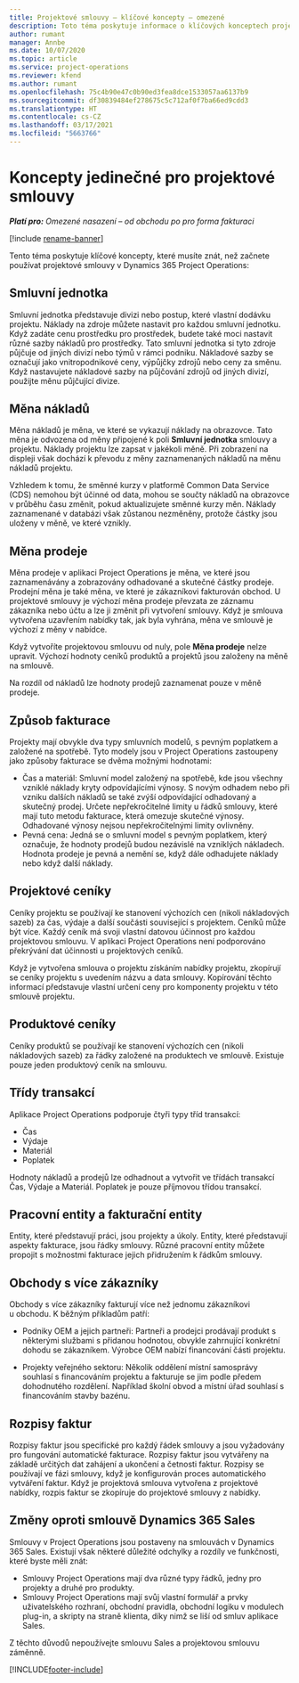 ```yaml
---
title: Projektové smlouvy – klíčové koncepty – omezené
description: Toto téma poskytuje informace o klíčových konceptech projektových smluv.
author: rumant
manager: Annbe
ms.date: 10/07/2020
ms.topic: article
ms.service: project-operations
ms.reviewer: kfend
ms.author: rumant
ms.openlocfilehash: 75c4b90e47c0b90ed3fea8dce1533057aa6137b9
ms.sourcegitcommit: df30839484ef278675c5c712af0f7ba66ed9cdd3
ms.translationtype: HT
ms.contentlocale: cs-CZ
ms.lasthandoff: 03/17/2021
ms.locfileid: "5663766"
---
```

# <a name="concepts-unique-to-project-contracts"></a>Koncepty jedinečné pro projektové smlouvy

_**Platí pro:** Omezené nasazení – od obchodu po pro forma fakturaci_

[!include [rename-banner](~/includes/cc-data-platform-banner.md)]

Tento téma poskytuje klíčové koncepty, které musíte znát, než začnete používat projektové smlouvy v Dynamics 365 Project Operations:

## <a name="contracting-unit"></a>Smluvní jednotka

Smluvní jednotka představuje divizi nebo postup, které vlastní dodávku projektu. Náklady na zdroje můžete nastavit pro každou smluvní jednotku. Když zadáte cenu prostředku pro prostředek, budete také moci nastavit různé sazby nákladů pro prostředky. Tato smluvní jednotka si tyto zdroje půjčuje od jiných divizí nebo týmů v rámci podniku. Nákladové sazby se označují jako vnitropodnikové ceny, výpůjčky zdrojů nebo ceny za směnu. Když nastavujete nákladové sazby na půjčování zdrojů od jiných divizí, použijte měnu půjčující divize.

## <a name="cost-currency"></a>Měna nákladů

Měna nákladů je měna, ve které se vykazují náklady na obrazovce. Tato měna je odvozena od měny připojené k poli **Smluvní jednotka** smlouvy a projektu. Náklady projektu lze zapsat v jakékoli měně. Při zobrazení na displeji však dochází k převodu z měny zaznamenaných nákladů na měnu nákladů projektu.

Vzhledem k tomu, že směnné kurzy v platformě Common Data Service (CDS) nemohou být účinné od data, mohou se součty nákladů na obrazovce v průběhu času změnit, pokud aktualizujete směnné kurzy měn. Náklady zaznamenané v databázi však zůstanou nezměněny, protože částky jsou uloženy v měně, ve které vznikly.

## <a name="sales-currency"></a>Měna prodeje

Měna prodeje v aplikaci Project Operations je měna, ve které jsou zaznamenávány a zobrazovány odhadované a skutečné částky prodeje. Prodejní měna je také měna, ve které je zákazníkovi fakturován obchod. U projektové smlouvy je výchozí měna prodeje převzata ze záznamu zákazníka nebo účtu a lze ji změnit při vytvoření smlouvy. Když je smlouva vytvořena uzavřením nabídky tak, jak byla vyhrána, měna ve smlouvě je výchozí z měny v nabídce.

Když vytvoříte projektovou smlouvu od nuly, pole **Měna prodeje** nelze upravit. Výchozí hodnoty ceníků produktů a projektů jsou založeny na měně na smlouvě.

Na rozdíl od nákladů lze hodnoty prodejů zaznamenat pouze v měně prodeje.

## <a name="billing-method"></a>Způsob fakturace

Projekty mají obvykle dva typy smluvních modelů, s pevným poplatkem a založené na spotřebě. Tyto modely jsou v Project Operations zastoupeny jako způsoby fakturace se dvěma možnými hodnotami:

- Čas a materiál: Smluvní model založený na spotřebě, kde jsou všechny vzniklé náklady kryty odpovídajícími výnosy. S novým odhadem nebo při vzniku dalších nákladů se také zvýší odpovídající odhadovaný a skutečný prodej. Určete nepřekročitelné limity u řádků smlouvy, které mají tuto metodu fakturace, která omezuje skutečné výnosy. Odhadované výnosy nejsou nepřekročitelnými limity ovlivněny.
- Pevná cena: Jedná se o smluvní model s pevným poplatkem, který označuje, že hodnoty prodejů budou nezávislé na vzniklých nákladech. Hodnota prodeje je pevná a nemění se, když dále odhadujete náklady nebo když další náklady.

## <a name="project-price-lists"></a>Projektové ceníky

Ceníky projektu se používají ke stanovení výchozích cen (nikoli nákladových sazeb) za čas, výdaje a další součásti související s projektem. Ceníků může být více. Každý ceník má svoji vlastní datovou účinnost pro každou projektovou smlouvu. V aplikaci Project Operations není podporováno překrývání dat účinnosti u projektových ceníků.

Když je vytvořena smlouva o projektu získáním nabídky projektu, zkopírují se ceníky projektu s uvedením názvu a data smlouvy. Kopírování těchto informací představuje vlastní určení ceny pro komponenty projektu v této smlouvě projektu.

## <a name="product-price-lists"></a>Produktové ceníky

Ceníky produktů se používají ke stanovení výchozích cen (nikoli nákladových sazeb) za řádky založené na produktech ve smlouvě. Existuje pouze jeden produktový ceník na smlouvu.

## <a name="transaction-classes"></a>Třídy transakcí

Aplikace Project Operations podporuje čtyři typy tříd transakcí:

- Čas
- Výdaje
- Materiál
- Poplatek

Hodnoty nákladů a prodejů lze odhadnout a vytvořit ve třídách transakcí Čas, Výdaje a Materiál. Poplatek je pouze příjmovou třídou transakcí.

## <a name="work-entities-and-billing-entities"></a>Pracovní entity a fakturační entity

Entity, které představují práci, jsou projekty a úkoly. Entity, které představují aspekty fakturace, jsou řádky smlouvy. Různé pracovní entity můžete propojit s možnostmi fakturace jejich přidružením k řádkům smlouvy.

## <a name="multi-customer-deals"></a>Obchody s více zákazníky

Obchody s více zákazníky fakturují více než jednomu zákazníkovi u obchodu. K běžným příkladům patří:

- Podniky OEM a jejich partneři: Partneři a prodejci prodávají produkt s některými službami s přidanou hodnotou, obvykle zahrnující konkrétní dohodu se zákazníkem. Výrobce OEM nabízí financování části projektu. 

- Projekty veřejného sektoru: Několik oddělení místní samosprávy souhlasí s financováním projektu a fakturuje se jim podle předem dohodnutého rozdělení. Například školní obvod a místní úřad souhlasí s financováním stavby bazénu.

## <a name="invoice-schedules"></a>Rozpisy faktur

Rozpisy faktur jsou specifické pro každý řádek smlouvy a jsou vyžadovány pro fungování automatické fakturace. Rozpisy faktur jsou vytvářeny na základě určitých dat zahájení a ukončení a četnosti faktur. Rozpisy se používají ve fázi smlouvy, když je konfigurován proces automatického vytváření faktur. Když je projektová smlouva vytvořena z projektové nabídky, rozpis faktur se zkopíruje do projektové smlouvy z nabídky.

## <a name="changes-from-the-dynamics-365-sales-contract"></a>Změny oproti smlouvě Dynamics 365 Sales

Smlouvy v Project Operations jsou postaveny na smlouvách v Dynamics 365 Sales. Existují však některé důležité odchylky a rozdíly ve funkčnosti, které byste měli znát:

- Smlouvy Project Operations mají dva různé typy řádků, jedny pro projekty a druhé pro produkty.
- Smlouvy Project Operations mají svůj vlastní formulář a prvky uživatelského rozhraní, obchodní pravidla, obchodní logiku v modulech plug-in, a skripty na straně klienta, díky nimž se liší od smluv aplikace Sales.

Z těchto důvodů nepoužívejte smlouvu Sales a projektovou smlouvu záměnně.


[!INCLUDE[footer-include](../../includes/footer-banner.md)]
